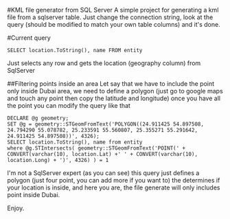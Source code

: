 #KML file generator from SQL Server
A simple project for generating a kml file from a sqlserver table.
Just change the connection string, look at the query (should be modified to match your own table columns) and it's done.

#Current query
```
SELECT location.ToString(), name FROM entity
````
Just selects any row and gets the location (geography column) from SqlServer

##Filtering points inside an area
Let say that we have to include the point only inside Dubai area, we need to define a polygon (just go to google maps and touch any point then copy the latitude and longitude) once you have all the point you can modify the query like that
````
DECLARE @g geometry;
SET @g = geometry::STGeomFromText('POLYGON((24.911425 54.897508, 24.794290 55.078782, 25.233591 55.560807, 25.355271 55.291642, 24.911425 54.897508))', 4326);
SELECT location.ToString(), name from entity
where @g.STIntersects( geometry::STGeomFromText('POINT(' + CONVERT(varchar(10), location.Lat) +' ' + CONVERT(varchar(10), location.Long) + ')', 4326) ) = 1
````
I'm not a SqlServer expert (as you can see) this query just defines a polygon (just four point, you can add more if you want to) the determines if your location is inside, and here you are, the file generate will only includes point inside Dubai.

Enjoy.
